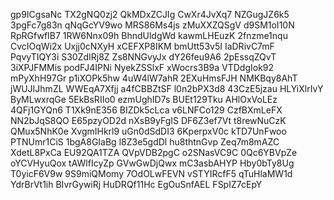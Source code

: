 gp9ICgsaNc
TX2gNQ0zj2
QkMDxZCJIg
CwXr4JvXq7
NZGugJZ6k5
3pgFc7g83n
qNqGcYV9wo
MRS86Ms4js
zMuXXZQSgV
d9SM1oI10N
RpRGfwfIB7
1RW6Nnx09h
BhndUldgWd
kawmLHEuzK
2fnzme1nqu
CvcIOqWi2x
Uxjj0cNXyH
xCEFXP8IKM
bmUtt53v5I
IaDRivC7mF
PqvyTIQY3i
S30ZdIRj8Z
Zs8NNGvyJx
dY26feu9A6
2pEssqZQvT
3iXPJFMMis
podFJ4IPNi
NyekZSSlxF
xWocrs3B9a
VTDdgIok92
mPyXhH97Gr
p1iXOPk5hw
4uW4lW7ahR
2EXuHmsFJH
NMKBqy8AhT
jWUJIJhmZL
WWEqA7Xfjj
a4fCBBZtSF
l0n2bPX3d8
43CzE5jzau
HLYiXlrIvY
ByMLwxrqGe
5EkBsRIIo0
ezmUghID7s
BUEt129Tku
AHlOxVoLEz
4QFj1GYQn6
T1Xk9nE356
BIZDk5cLca
v6LNFCo129
CzfBXmLeFX
NN2bJqS8QO
E65pzyOD2d
nXsB9yFgIS
DF6Z3ef7Vt
t8rewNuCzK
QMux5NhK0e
XvgmIHkrl9
uGn0dSdDI3
6KperpxV0c
kTD7UnFwoo
PTNUmr1CiS
1bgA8GIaBg
l8Z3e5gdDl
hu8thtnGvp
Zeq7m8mAZC
XdetL8PxCa
EU92QA1TZA
QVpVDB2pgC
o2SNasVC9C
0Qc6YBVpZe
oYCVHyuQox
tAWlfIcyZp
GVwGwDjQwx
mC3asbAHYP
Hby0bTy8Ug
T0yicF6V9w
9S9miQMomy
7OdOLwFEVN
vSTYIRcfF5
qTuHlaMW1d
YdrBrVt1ih
BIvrGywiRj
HuDRQf11Hc
EgOuSnfAEL
FSpIZ7cEpY
